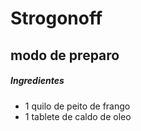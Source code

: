 # Strogonoff

## modo de preparo



##### Ingredientes



 - 1 quilo de peito de frango
 - 1 tablete de caldo de oleo

